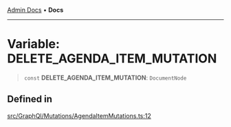[Admin Docs](/) • **Docs**

***

# Variable: DELETE\_AGENDA\_ITEM\_MUTATION

> `const` **DELETE\_AGENDA\_ITEM\_MUTATION**: `DocumentNode`

## Defined in

[src/GraphQl/Mutations/AgendaItemMutations.ts:12](https://github.com/PalisadoesFoundation/talawa-admin/blob/main/src/GraphQl/Mutations/AgendaItemMutations.ts#L12)
